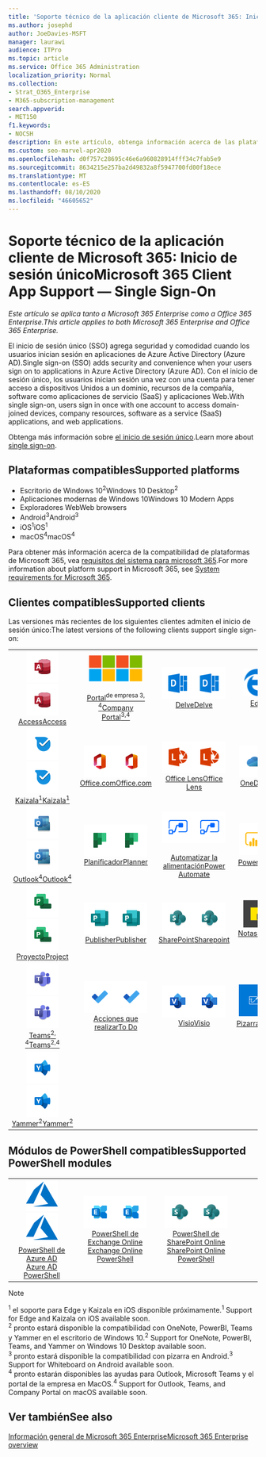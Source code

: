 ```yaml
---
title: 'Soporte técnico de la aplicación cliente de Microsoft 365: Inicio de sesión único'
ms.author: josephd
author: JoeDavies-MSFT
manager: laurawi
audience: ITPro
ms.topic: article
ms.service: Office 365 Administration
localization_priority: Normal
ms.collection:
- Strat_O365_Enterprise
- M365-subscription-management
search.appverid:
- MET150
f1.keywords:
- NOCSH
description: En este artículo, obtenga información acerca de las plataformas, los clientes y los módulos de PowerShell que admiten el inicio de sesión único para Microsoft 365.
ms.custom: seo-marvel-apr2020
ms.openlocfilehash: d0f757c28695c46e6a960828914fff34c7fab5e9
ms.sourcegitcommit: 8634215e257ba2d49832a8f5947700fd00f18ece
ms.translationtype: MT
ms.contentlocale: es-ES
ms.lasthandoff: 08/10/2020
ms.locfileid: "46605652"
---
```

# <a name="microsoft-365-client-app-support--single-sign-on"></a><span data-ttu-id="1787f-103">Soporte técnico de la aplicación cliente de Microsoft 365: Inicio de sesión único</span><span class="sxs-lookup"><span data-stu-id="1787f-103">Microsoft 365 Client App Support — Single Sign-On</span></span>

<span data-ttu-id="1787f-104">*Este artículo se aplica tanto a Microsoft 365 Enterprise como a Office 365 Enterprise.*</span><span class="sxs-lookup"><span data-stu-id="1787f-104">*This article applies to both Microsoft 365 Enterprise and Office 365 Enterprise.*</span></span>

<span data-ttu-id="1787f-105">El inicio de sesión único (SSO) agrega seguridad y comodidad cuando los usuarios inician sesión en aplicaciones de Azure Active Directory (Azure AD).</span><span class="sxs-lookup"><span data-stu-id="1787f-105">Single sign-on (SSO) adds security and convenience when your users sign on to applications in Azure Active Directory (Azure AD).</span></span> <span data-ttu-id="1787f-106">Con el inicio de sesión único, los usuarios inician sesión una vez con una cuenta para tener acceso a dispositivos Unidos a un dominio, recursos de la compañía, software como aplicaciones de servicio (SaaS) y aplicaciones Web.</span><span class="sxs-lookup"><span data-stu-id="1787f-106">With single sign-on, users sign in once with one account to access domain-joined devices, company resources, software as a service (SaaS) applications, and web applications.</span></span>

<span data-ttu-id="1787f-107">Obtenga más información sobre [el inicio de sesión único](https://docs.microsoft.com/azure/active-directory/manage-apps/what-is-single-sign-on).</span><span class="sxs-lookup"><span data-stu-id="1787f-107">Learn more about [single sign-on](https://docs.microsoft.com/azure/active-directory/manage-apps/what-is-single-sign-on).</span></span>

## <a name="supported-platforms"></a><span data-ttu-id="1787f-108">Plataformas compatibles</span><span class="sxs-lookup"><span data-stu-id="1787f-108">Supported platforms</span></span>

 - <span data-ttu-id="1787f-109">Escritorio de Windows 10<sup>2</sup></span><span class="sxs-lookup"><span data-stu-id="1787f-109">Windows 10 Desktop<sup>2</sup></span></span>
 - <span data-ttu-id="1787f-110">Aplicaciones modernas de Windows 10</span><span class="sxs-lookup"><span data-stu-id="1787f-110">Windows 10 Modern Apps</span></span>
 - <span data-ttu-id="1787f-111">Exploradores Web</span><span class="sxs-lookup"><span data-stu-id="1787f-111">Web browsers</span></span>
 - <span data-ttu-id="1787f-112">Android<sup>3</sup></span><span class="sxs-lookup"><span data-stu-id="1787f-112">Android<sup>3</sup></span></span>
 - <span data-ttu-id="1787f-113">iOS<sup>1</sup></span><span class="sxs-lookup"><span data-stu-id="1787f-113">iOS<sup>1</sup></span></span>
 - <span data-ttu-id="1787f-114">macOS<sup>4</sup></span><span class="sxs-lookup"><span data-stu-id="1787f-114">macOS<sup>4</sup></span></span>

<span data-ttu-id="1787f-115">Para obtener más información acerca de la compatibilidad de plataformas de Microsoft 365, vea [requisitos del sistema para microsoft 365](https://products.office.com/office-system-requirements).</span><span class="sxs-lookup"><span data-stu-id="1787f-115">For more information about platform support in Microsoft 365, see [System requirements for Microsoft 365](https://products.office.com/office-system-requirements).</span></span>

## <a name="supported-clients"></a><span data-ttu-id="1787f-116">Clientes compatibles</span><span class="sxs-lookup"><span data-stu-id="1787f-116">Supported clients</span></span>

<span data-ttu-id="1787f-117">Las versiones más recientes de los siguientes clientes admiten el inicio de sesión único:</span><span class="sxs-lookup"><span data-stu-id="1787f-117">The latest versions of the following clients support single sign-on:</span></span>

| | | | | | |
|:---:|:---:|:---:|:---:|:---:|:---:|
| <span data-ttu-id="1787f-118">![Icono de Access](media/o365-access-64x64.png)</span><span class="sxs-lookup"><span data-stu-id="1787f-118">![Access icon](media/o365-access-64x64.png)</span></span> <br> [<span data-ttu-id="1787f-119">Access</span><span class="sxs-lookup"><span data-stu-id="1787f-119">Access</span></span>](https://products.office.com/access) | <span data-ttu-id="1787f-120">![Icono del portal de empresa](media/o365-microsoft-64x64.png)</span><span class="sxs-lookup"><span data-stu-id="1787f-120">![Company portal icon](media/o365-microsoft-64x64.png)</span></span> <br> [<span data-ttu-id="1787f-121"><br>Portal<sup>de empresa 3, 4</sup></span><span class="sxs-lookup"><span data-stu-id="1787f-121">Company <br> Portal<sup>3,4</sup> </span></span>](https://docs.microsoft.com/intune-user-help/sign-in-to-the-company-portal) | <span data-ttu-id="1787f-122">![Icono de Delve](media/o365-delve-64x64.png)</span><span class="sxs-lookup"><span data-stu-id="1787f-122">![Delve icon](media/o365-delve-64x64.png)</span></span> <br> [<span data-ttu-id="1787f-123">Delve</span><span class="sxs-lookup"><span data-stu-id="1787f-123">Delve</span></span>](https://products.office.com/business/intelligent-search) | <span data-ttu-id="1787f-124">![Icono de borde](media/o365-edge-64x64.png)</span><span class="sxs-lookup"><span data-stu-id="1787f-124">![Edge icon](media/o365-edge-64x64.png)</span></span> <br> [<span data-ttu-id="1787f-125">Edge<sup>1</sup></span><span class="sxs-lookup"><span data-stu-id="1787f-125">Edge<sup>1</sup></span></span>](https://www.microsoft.com/windows/microsoft-edge) | <span data-ttu-id="1787f-126">![Icono de Excel](media/o365-excel-64x64.png)</span><span class="sxs-lookup"><span data-stu-id="1787f-126">![Excel icon](media/o365-excel-64x64.png)</span></span> <br> [<span data-ttu-id="1787f-127">Excel</span><span class="sxs-lookup"><span data-stu-id="1787f-127">Excel</span></span>](https://products.office.com/excel) 
| <span data-ttu-id="1787f-128">![Icono de Kaizala](media/o365-kaizala-64x64.png)</span><span class="sxs-lookup"><span data-stu-id="1787f-128">![Kaizala icon](media/o365-kaizala-64x64.png)</span></span> <br> [<span data-ttu-id="1787f-129">Kaizala<sup>1</sup></span><span class="sxs-lookup"><span data-stu-id="1787f-129">Kaizala<sup>1</sup></span></span>](https://products.office.com/en/business/microsoft-kaizala) | <span data-ttu-id="1787f-130">![Icono de Office.com](media/o365-office-64x64.png)</span><span class="sxs-lookup"><span data-stu-id="1787f-130">![Office.com icon](media/o365-office-64x64.png)</span></span> <br> [<span data-ttu-id="1787f-131">Office.com</span><span class="sxs-lookup"><span data-stu-id="1787f-131">Office.com</span></span>](https://www.office.com/) | <span data-ttu-id="1787f-132">![Icono de lente](media/o365-lens-64x64.png)</span><span class="sxs-lookup"><span data-stu-id="1787f-132">![Lens icon](media/o365-lens-64x64.png)</span></span> <br> [<span data-ttu-id="1787f-133">Office Lens</span><span class="sxs-lookup"><span data-stu-id="1787f-133">Office Lens</span></span>](https://www.microsoft.com/p/office-lens/9wzdncrfj3t8?activetab=pivot%3Aoverviewtab) | <span data-ttu-id="1787f-134">![Icono de OneDrive para la empresa](media/o365-OneDrive-64x64.png)</span><span class="sxs-lookup"><span data-stu-id="1787f-134">![OneDrive for Business icon](media/o365-OneDrive-64x64.png)</span></span> <br> [<span data-ttu-id="1787f-135">OneDrive</span><span class="sxs-lookup"><span data-stu-id="1787f-135">OneDrive</span></span>](https://products.office.com/onedrive-for-business/online-cloud-storage) | <span data-ttu-id="1787f-136">![Icono de OneNote](media/o365-OneNote-64x64.png)</span><span class="sxs-lookup"><span data-stu-id="1787f-136">![OneNote icon](media/o365-OneNote-64x64.png)</span></span> <br> [<span data-ttu-id="1787f-137">OneNote<sup>2</sup></span><span class="sxs-lookup"><span data-stu-id="1787f-137">OneNote<sup>2</sup></span></span>](https://products.office.com/onenote) 
| <span data-ttu-id="1787f-138">![Icono de Outlook](media/o365-outlook-64x64.png)</span><span class="sxs-lookup"><span data-stu-id="1787f-138">![Outlook icon](media/o365-outlook-64x64.png)</span></span> <br> [<span data-ttu-id="1787f-139">Outlook<sup>4</sup></span><span class="sxs-lookup"><span data-stu-id="1787f-139">Outlook<sup>4</sup></span></span>](https://products.office.com/outlook) | <span data-ttu-id="1787f-140">![Icono de Planificador](media/o365-planner-64x64.png)</span><span class="sxs-lookup"><span data-stu-id="1787f-140">![Planner icon](media/o365-planner-64x64.png)</span></span> <br> [<span data-ttu-id="1787f-141">Planificador</span><span class="sxs-lookup"><span data-stu-id="1787f-141">Planner</span></span>](https://products.office.com/business/task-management-software) | <span data-ttu-id="1787f-142">![Icono de automatización de energía](media/o365-flow-64x64.png)</span><span class="sxs-lookup"><span data-stu-id="1787f-142">![Power Automate icon](media/o365-flow-64x64.png)</span></span> <br> [<span data-ttu-id="1787f-143"><br>Automatizar la alimentación</span><span class="sxs-lookup"><span data-stu-id="1787f-143">Power <br> Automate</span></span>](https://flow.microsoft.com) | <span data-ttu-id="1787f-144">![Icono de PowerBI](media/o365-powerbi-64x64.png)</span><span class="sxs-lookup"><span data-stu-id="1787f-144">![PowerBI icon](media/o365-powerbi-64x64.png)</span></span> <br> [<span data-ttu-id="1787f-145">Power BI<sup>2</sup></span><span class="sxs-lookup"><span data-stu-id="1787f-145">Power BI<sup>2</sup></span></span>](https://powerbi.microsoft.com)| <span data-ttu-id="1787f-146">![Icono de PowerPoint](media/o365-powerpoint-64x64.png)</span><span class="sxs-lookup"><span data-stu-id="1787f-146">![PowerPoint icon](media/o365-powerpoint-64x64.png)</span></span> <br> [<span data-ttu-id="1787f-147">PowerPoint</span><span class="sxs-lookup"><span data-stu-id="1787f-147">PowerPoint</span></span>](https://products.office.com/powerpoint) 
| <span data-ttu-id="1787f-148">![Icono de proyecto](media/o365-project-64x64.png)</span><span class="sxs-lookup"><span data-stu-id="1787f-148">![Project icon](media/o365-project-64x64.png)</span></span> <br> [<span data-ttu-id="1787f-149">Proyecto</span><span class="sxs-lookup"><span data-stu-id="1787f-149">Project</span></span>](https://products.office.com/project) | <span data-ttu-id="1787f-150">![Icono de Publisher](media/o365-publisher-64x64.png)</span><span class="sxs-lookup"><span data-stu-id="1787f-150">![Publisher icon](media/o365-publisher-64x64.png)</span></span> <br> [<span data-ttu-id="1787f-151">Publisher</span><span class="sxs-lookup"><span data-stu-id="1787f-151">Publisher</span></span>](https://products.office.com/publisher) | <span data-ttu-id="1787f-152">![Icono de SharePoint](media/o365-sharepoint-64x64.png)</span><span class="sxs-lookup"><span data-stu-id="1787f-152">![SharePoint icon](media/o365-sharepoint-64x64.png)</span></span> <br> [<span data-ttu-id="1787f-153">SharePoint</span><span class="sxs-lookup"><span data-stu-id="1787f-153">Sharepoint</span></span>](https://products.office.com/sharepoint) | <span data-ttu-id="1787f-154">![Icono de notas adhesivas](media/o365-stickynotes-64x64.png)</span><span class="sxs-lookup"><span data-stu-id="1787f-154">![Sticky Notes icon](media/o365-stickynotes-64x64.png)</span></span> <br> [<span data-ttu-id="1787f-155">Notas rápidas</span><span class="sxs-lookup"><span data-stu-id="1787f-155">Sticky Notes</span></span>](https://www.microsoft.com/p/microsoft-sticky-notes/9nblggh4qghw)  | <span data-ttu-id="1787f-156">![Icono de Sway](media/o365-sway-64x64.png)</span><span class="sxs-lookup"><span data-stu-id="1787f-156">![Sway icon](media/o365-sway-64x64.png)</span></span> <br> [<span data-ttu-id="1787f-157">Sway</span><span class="sxs-lookup"><span data-stu-id="1787f-157">Sway</span></span>](https://sway.com) 
| <span data-ttu-id="1787f-158">![Icono de Teams](media/o365-teams-64x64.png)</span><span class="sxs-lookup"><span data-stu-id="1787f-158">![Teams icon](media/o365-teams-64x64.png)</span></span> <br> [<span data-ttu-id="1787f-159">Teams<sup>2, 4</sup></span><span class="sxs-lookup"><span data-stu-id="1787f-159">Teams<sup>2,4</sup></span></span>](https://products.office.com/microsoft-teams/group-chat-software) | <span data-ttu-id="1787f-160">![Icono de tareas pendientes](media/o365-todo-64x64.png)</span><span class="sxs-lookup"><span data-stu-id="1787f-160">![To Do icon](media/o365-todo-64x64.png)</span></span> <br> [<span data-ttu-id="1787f-161">Acciones que realizar</span><span class="sxs-lookup"><span data-stu-id="1787f-161">To Do</span></span>](https://todo.microsoft.com) | <span data-ttu-id="1787f-162">![Icono de Visio](media/o365-visio-64x64.png)</span><span class="sxs-lookup"><span data-stu-id="1787f-162">![Visio icon](media/o365-visio-64x64.png)</span></span> <br> [<span data-ttu-id="1787f-163">Visio</span><span class="sxs-lookup"><span data-stu-id="1787f-163">Visio</span></span>](https://products.office.com/visio/flowchart-software) | <span data-ttu-id="1787f-164">![Icono de pizarra](media/o365-whiteboard-64x64.png)</span><span class="sxs-lookup"><span data-stu-id="1787f-164">![Whiteboard icon](media/o365-whiteboard-64x64.png)</span></span> <br> [<span data-ttu-id="1787f-165">Pizarra<sup>3</sup></span><span class="sxs-lookup"><span data-stu-id="1787f-165">Whiteboard<sup>3</sup></span></span>](https://whiteboard.microsoft.com/) | <span data-ttu-id="1787f-166">![Icono de Word](media/o365-word-64x64.png)</span><span class="sxs-lookup"><span data-stu-id="1787f-166">![Word icon](media/o365-word-64x64.png)</span></span> <br> [<span data-ttu-id="1787f-167">Word</span><span class="sxs-lookup"><span data-stu-id="1787f-167">Word</span></span>](https://products.office.com/word) 
| <span data-ttu-id="1787f-168">![Icono de Yammer](media/o365-yammer-64x64.png)</span><span class="sxs-lookup"><span data-stu-id="1787f-168">![Yammer icon](media/o365-yammer-64x64.png)</span></span> <br> [<span data-ttu-id="1787f-169">Yammer<sup>2</sup></span><span class="sxs-lookup"><span data-stu-id="1787f-169">Yammer<sup>2</sup></span></span>](https://products.office.com/yammer/yammer-overview) |

## <a name="supported-powershell-modules"></a><span data-ttu-id="1787f-170">Módulos de PowerShell compatibles</span><span class="sxs-lookup"><span data-stu-id="1787f-170">Supported PowerShell modules</span></span>

| | | | | | |
|:---:|:---:|:---:|:---:|:---:|:---:|
| <span data-ttu-id="1787f-171">![Icono de Azure](media/o365-azure-64x64.png)</span><span class="sxs-lookup"><span data-stu-id="1787f-171">![Azure icon](media/o365-azure-64x64.png)</span></span> <br> [<span data-ttu-id="1787f-172">PowerShell de Azure AD <br></span><span class="sxs-lookup"><span data-stu-id="1787f-172">Azure AD <br> PowerShell</span></span>](https://docs.microsoft.com/powershell/azure/active-directory/overview?view=azureadps-2.0) | <span data-ttu-id="1787f-173">![Icono de Exchange](media/o365-exchange-64x64.png)</span><span class="sxs-lookup"><span data-stu-id="1787f-173">![Exchange icon](media/o365-exchange-64x64.png)</span></span> <br> [<span data-ttu-id="1787f-174">PowerShell de Exchange Online <br></span><span class="sxs-lookup"><span data-stu-id="1787f-174">Exchange Online <br> PowerShell</span></span>](https://docs.microsoft.com/powershell/exchange/exchange-online/exchange-online-powershell?view=exchange-ps) | <span data-ttu-id="1787f-175">![Icono de SharePoint](media/o365-sharepoint-64x64.png)</span><span class="sxs-lookup"><span data-stu-id="1787f-175">![SharePoint icon](media/o365-sharepoint-64x64.png)</span></span> <br> [<span data-ttu-id="1787f-176">PowerShell de SharePoint Online <br></span><span class="sxs-lookup"><span data-stu-id="1787f-176">SharePoint Online <br> PowerShell</span></span>](https://docs.microsoft.com/powershell/sharepoint/sharepoint-online/connect-sharepoint-online)

> [!NOTE]
> <span data-ttu-id="1787f-177"><sup>1</sup> el soporte para Edge y Kaizala en iOS disponible próximamente.</span><span class="sxs-lookup"><span data-stu-id="1787f-177"><sup>1</sup> Support for Edge and Kaizala on iOS available soon.</span></span> <br>
> <span data-ttu-id="1787f-178"><sup>2</sup> pronto estará disponible la compatibilidad con OneNote, PowerBI, Teams y Yammer en el escritorio de Windows 10.</span><span class="sxs-lookup"><span data-stu-id="1787f-178"><sup>2</sup> Support for OneNote, PowerBI, Teams, and Yammer on Windows 10 Desktop available soon.</span></span> <br>
> <span data-ttu-id="1787f-179"><sup>3</sup> pronto estará disponible la compatibilidad con pizarra en Android.</span><span class="sxs-lookup"><span data-stu-id="1787f-179"><sup>3</sup> Support for Whiteboard on Android available soon.</span></span> <br>
> <span data-ttu-id="1787f-180"><sup>4</sup> pronto estarán disponibles las ayudas para Outlook, Microsoft Teams y el portal de la empresa en MacOS.</span><span class="sxs-lookup"><span data-stu-id="1787f-180"><sup>4</sup> Support for Outlook, Teams, and Company Portal on macOS available soon.</span></span> <br>

## <a name="see-also"></a><span data-ttu-id="1787f-181">Ver también</span><span class="sxs-lookup"><span data-stu-id="1787f-181">See also</span></span>

[<span data-ttu-id="1787f-182">Información general de Microsoft 365 Enterprise</span><span class="sxs-lookup"><span data-stu-id="1787f-182">Microsoft 365 Enterprise overview</span></span>](https://docs.microsoft.com/microsoft-365/enterprise/microsoft-365-overview)
